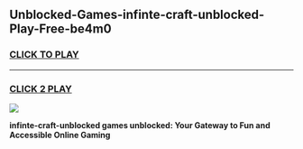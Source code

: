 
## Unblocked-Games-infinte-craft-unblocked-Play-Free-be4m0
<h3>
<a href="https://premium76.site?title=infinte-craft-unblocked&ref=23A">CLICK TO PLAY</a></h3>
<hr>

<h3>
<a href="https://premium76.site?title=infinte-craft-unblocked&ref=23A">CLICK 2 PLAY</a>
  
</h3>

<a href="https://premium76.site?title=infinte-craft-unblocked&ref=23A"><img src="https://clearcache.store/games.png"></a>


**infinte-craft-unblocked games unblocked: Your Gateway to Fun and Accessible Online Gaming**
